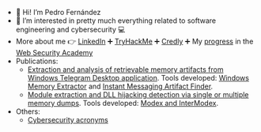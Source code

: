 - :wave: Hi! I’m Pedro Fernández
- :eyes: I’m interested in pretty much everything related to software engineering and cybersecurity :computer:
- More about me :point_right: [LinkedIn](https://www.linkedin.com/in/pedrofernandezalvarez/) :heavy_plus_sign: [TryHackMe](https://tryhackme.com/p/PedroFdez26) :heavy_plus_sign: [Credly](https://www.credly.com/users/pedro-fernandez-alvarez/badges) :heavy_plus_sign: My [progress](https://github.com/pedrofdez26/pedrofdez26/blob/main/WebSecurityAcademyProgress.png) in the [Web Security Academy](https://twitter.com/WebSecAcademy)
- Publications:
  - [Extraction and analysis of retrievable memory artifacts from Windows Telegram Desktop application](https://doi.org/10.1016/j.fsidi.2022.301342). Tools developed: [Windows Memory Extractor](https://github.com/reverseame/windows-memory-extractor) and [Instant Messaging Artifact Finder](https://github.com/reverseame/instant-messaging-artifact-finder).
  - [Module extraction and DLL hijacking detection via single or multiple memory dumps](https://doi.org/10.1016/j.fsidi.2023.301505). Tools developed: [Modex and InterModex](https://github.com/reverseame/modex).
- Others:
  - [Cybersecurity acronyms](https://github.com/pedrofdez26/cybersecurity-acronyms)

<!---
pedrofdez26/pedrofdez26 is a ✨ special ✨ repository because its `README.md` (this file) appears on your GitHub profile.
You can click the Preview link to take a look at your changes.
--->
